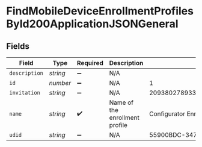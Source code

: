 # FindMobileDeviceEnrollmentProfilesById200ApplicationJSONGeneral


## Fields

| Field                                   | Type                                    | Required                                | Description                             | Example                                 |
| --------------------------------------- | --------------------------------------- | --------------------------------------- | --------------------------------------- | --------------------------------------- |
| `description`                           | *string*                                | :heavy_minus_sign:                      | N/A                                     |                                         |
| `id`                                    | *number*                                | :heavy_minus_sign:                      | N/A                                     | 1                                       |
| `invitation`                            | *string*                                | :heavy_minus_sign:                      | N/A                                     | 209380278933254867453360473540460311869 |
| `name`                                  | *string*                                | :heavy_check_mark:                      | Name of the enrollment profile          | Configurator Enrollment Profile         |
| `udid`                                  | *string*                                | :heavy_minus_sign:                      | N/A                                     | 55900BDC-347C-58B1-D249-F32244B11D30    |